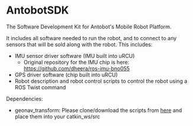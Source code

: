 # AntobotSDK
The Software Development Kit for Antobot's Mobile Robot Platform.

It includes all software needed to run the robot, and to connect to any sensors that will be sold along with the robot. This includes:
- IMU sensor driver software (IMU built into uRCU)
  - Original repository for the IMU chip is here: https://github.com/dheera/ros-imu-bno055
- GPS driver software (chip built into uRCU)
- Robot description and robot control scripts to control the robot using a ROS Twist command

Dependencies:
- geonav_transform: Please clone/download the scripts from [here](https://github.com/bsb808/geonav_transform) and place them into your catkin_ws/src
